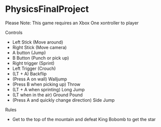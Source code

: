 # PhysicsFinalProject

Please Note: This game requires an Xbox One xontroller to player

Controls

- Left Stick (Move around)
- Right Stick (Move camera)
- A button (Jump)
- B Button (Punch or pick up)
- Right trigger (Sprint)
- Left Trigger (Crouch)
- (LT + A) Backflip
- (Press A on wall) Walljump
- (Press B when picking up) Throw
- (LT + A when sprinting) Long Jump
- (LT when in the air) Ground Pound 
- (Press A and quickly change direction) Side Jump

Rules

- Get to the top of the mountain and defeat King Bobomb to get the star
